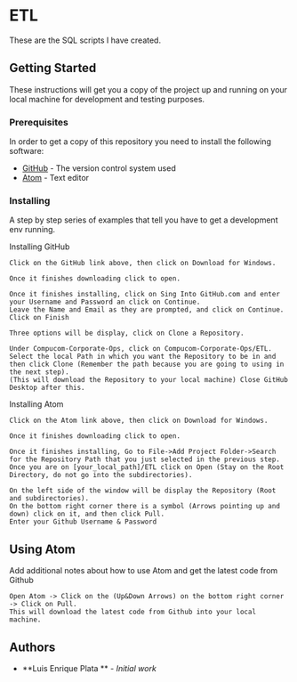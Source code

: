 # ETL
These are the SQL scripts I have created.

## Getting Started
These instructions will get you a copy of the project up and running on your local machine for development and testing purposes.

### Prerequisites
In order to get a copy of this repository you need to install the following software:
* [GitHub](https://desktop.github.com/) - The version control system used
* [Atom](https://atom.io/) - Text editor

### Installing
A step by step series of examples that tell you have to get a development env running.

Installing GitHub
```
Click on the GitHub link above, then click on Download for Windows.
```
```
Once it finishes downloading click to open.
```
```
Once it finishes installing, click on Sing Into GitHub.com and enter your Username and Password an click on Continue.
Leave the Name and Email as they are prompted, and click on Continue.
Click on Finish
```
```
Three options will be display, click on Clone a Repository.
```
```
Under Compucom-Corporate-Ops, click on Compucom-Corporate-Ops/ETL.
Select the local Path in which you want the Repository to be in and then click Clone (Remember the path because you are going to using in the next step).
(This will download the Repository to your local machine) Close GitHub Desktop after this.
```
Installing Atom
```
Click on the Atom link above, then click on Download for Windows.
```
```
Once it finishes downloading click to open.
```
```
Once it finishes installing, Go to File->Add Project Folder->Search for the Repository Path that you just selected in the previous step.
Once you are on [your_local_path]/ETL click on Open (Stay on the Root Directory, do not go into the subdirectories).
```
```
On the left side of the window will be display the Repository (Root and subdirectories).
On the bottom right corner there is a symbol (Arrows pointing up and down) click on it, and then click Pull.
Enter your Github Username & Password
```

## Using Atom
Add additional notes about how to use Atom and get the latest code from Github
```
Open Atom -> Click on the (Up&Down Arrows) on the bottom right corner -> Click on Pull.
This will download the latest code from Github into your local machine.
```
## Authors

* **Luis Enrique Plata ** - *Initial work*
